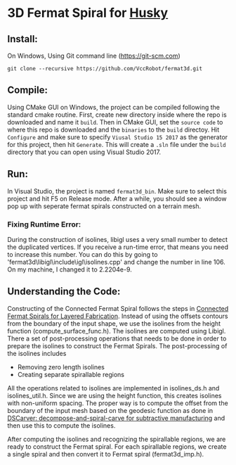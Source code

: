 # 3D Fermat Spiral for [Husky](https://github.com/VccRobot/husky)


## Install:
On Windows, Using Git command line (https://git-scm.com)

    git clone --recursive https://github.com/VccRobot/fermat3d.git
   

## Compile:

Using CMake GUI on Windows, the project can be compiled following the standard cmake routine. First, create new directory inside where the repo is downloaded and name it `build`. Then in CMake GUI, set the `source code` to where this repo is downloaded and the `binaries` to the `build` directoy. Hit `Configure` and make sure to specify `Viusal Studio 15 2017` as the generator for this project, then hit `Generate`. This will create a `.sln` file under the `build` directory that you can open using Visual Studio 2017. 

## Run:

 In Visual Studio, the project is named `fermat3d_bin`. Make sure to select this project and hit F5 on Release mode. After a while, you should see a window pop up with seperate fermat spirals constructed on a terrain mesh.
 
 ### Fixing Runtime Error:
 During the construction of isolines, libigl uses a very small number to detect the duplicated vertices. If you receive a run-time error, that means you need to increase this number. You can do this by going to 'fermat3d\libigl\include\igl\isolines.cpp' and change the number in line 106. On my machine, I changed it to 2.2204e-9.  


## Understanding the Code:

Constructing of the Connected Fermat Spiral follows the steps in [Connected Fermat Spirals for Layered Fabrication](https://www.cs.sfu.ca/~haoz/pubs/zhao_sig16_fermat.pdf). Instead of using the offsets contours from the boundary of the input shape, we use the isolines from the height function (compute_surface_func.h). The isolines are computed using Libigl. There a set of post-processing operations that needs to be done in order to prepare the isolines to construct the Fermat Spirals. The 
post-processing of the isolines includes 

- Removing zero length isolines 
- Creating separate spirallable regions 

All the operations related to isolines are implemented in isolines_ds.h and isolines_util.h. Since we are using the height function, this creates isolines with non-uniform spacing. The proper way is to compute the offset from the boundary of the input mesh based on the geodesic function as done in [DSCarver: decompose-and-spiral-carve for subtractive manufacturing](https://www.cs.sfu.ca/~haoz/pubs/zhao_sig18_cnc.pdf) and then use this to compute the isolines. 

After computing the isolines and recognizing the spirallable regions, we are ready to construct the Fermat spiral. For each spirallable regions, we create a single spiral and then convert it to Fermat spiral (fermat3d_imp.h).
